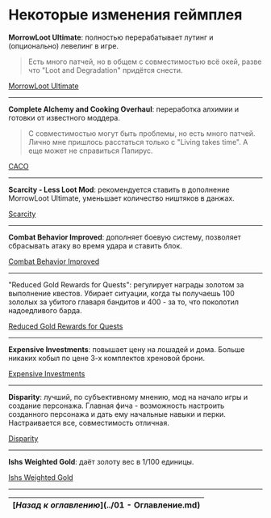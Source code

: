 # Некоторые изменения геймплея

**MorrowLoot Ultimate**: полностью перерабатывает лутинг и (опционально) левелинг в игре.

> Есть много патчей, но в общем с совместимостью всё окей, разве что "Loot and Degradation" придётся снести.

[MorrowLoot Ultimate](http://www.nexusmods.com/skyrim/mods/66105/)

------

**Complete Alchemy and Cooking Overhaul**: переработка алхимии и готовки от известного моддера.

> С совместимостью могут быть проблемы, но есть много патчей. Лично мне пришлось расстаться только с "Living takes time". А еще может не справиться Папирус.

[CACO](http://www.nexusmods.com/skyrim/mods/69306/)

------

**Scarcity - Less Loot Mod**: рекомендуется ставить в дополнение MorrowLoot Ultimate, уменьшает количество ништяков в данжах.

[Scarcity](http://www.nexusmods.com/skyrim/mods/49496/)

------

**Combat Behavior Improved**: дополняет боевую систему, позволяет сбрасывать атаку во время удара и ставить блок.

[Combat Behavior Improved](http://www.nexusmods.com/skyrim/mods/67017/)

------

"Reduced Gold Rewards for Quests": регулирует награды золотом за выполнение квестов. Убирает ситуации, когда ты получаешь 100 зололых за убитого главаря бандитов и 400 - за то, что поколотил надоедливого барда.

[Reduced Gold Rewards for Quests](http://www.nexusmods.com/skyrim/mods/16231/)

------

**Expensive Investments**: повышает цену на лошадей и дома. Больше никаких кобыл по цене 3-х комплектов хреновой брони.

[Expensive Investments](http://www.nexusmods.com/skyrim/mods/15833/)

------

**Disparity**: лучший, по субъективному мнению, мод на начало игры и создание персонажа. Главная фича - возможность настроить созданного персонажа и дать ему начальные навыки и перки. Настраивается все, совместимость отличная.

[Disparity](http://www.nexusmods.com/skyrim/mods/63354/)

------

**Ishs Weighted Gold**: даёт золоту вес в 1/100 единицы.

[Ishs Weighted Gold](http://www.nexusmods.com/skyrim/mods/650/)

------

|[*Назад к оглавлению*](../01 - Оглавление.md)|
|:---:|
